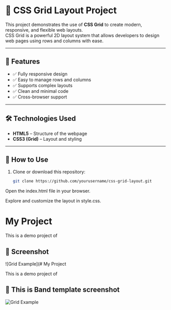 # 📐 CSS Grid Layout Project

This project demonstrates the use of **CSS Grid** to create modern, responsive, and flexible web layouts.  
CSS Grid is a powerful 2D layout system that allows developers to design web pages using rows and columns with ease.

---

## 🚀 Features
- ✅ Fully responsive design  
- ✅ Easy to manage rows and columns  
- ✅ Supports complex layouts  
- ✅ Clean and minimal code  
- ✅ Cross-browser support  

---

## 🛠️ Technologies Used
- **HTML5** – Structure of the webpage  
- **CSS3 (Grid)** – Layout and styling  

---

## 📌 How to Use
1. Clone or download this repository:
   ```bash
   git clone https://github.com/yourusername/css-grid-layout.git
Open the index.html file in your browser.

Explore and customize the layout in style.css.


# My Project

This is a demo project of 

## 📸 Screenshot

![Grid Example](# My Project

This is a demo project of 

## 📸 This is Band template screenshot

![Grid Example](https://raw.githubusercontent.com/yashpalchaudhary/html-templates-using-grid-css/refs/heads/main/MyProfile/Screenshot%202025-08-01%20203328.png)


